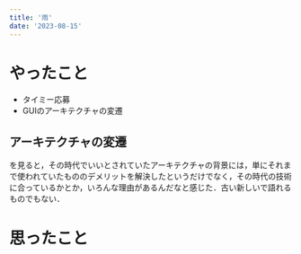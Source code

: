 ```yaml
---
title: '雨'
date: '2023-08-15'
---
```


# やったこと

- タイミー応募
- GUIのアーキテクチャの変遷

## アーキテクチャの変遷


を見ると，その時代でいいとされていたアーキテクチャの背景には，単にそれまで使われていたもののデメリットを解決したというだけでなく，その時代の技術に合っているかとか，いろんな理由があるんだなと感じた．古い新しいで語れるものでもない．


# 思ったこと

